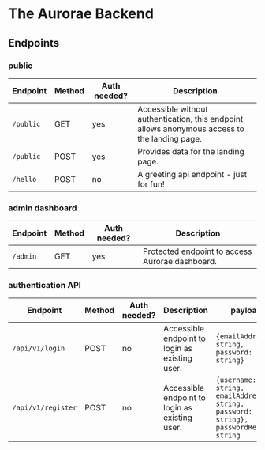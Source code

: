 # The Aurorae Backend

## Endpoints

### public

| Endpoint | Method | Auth needed? | Description |
| -------- | -------- | ------- | ------- |
| `/public` | GET | yes | Accessible without authentication, this endpoint allows anonymous access to the landing page. |
| `/public` | POST | yes | Provides data for the landing page. |
| `/hello` | POST | no | A greeting api endpoint - just for fun! |

### admin dashboard

| Endpoint | Method | Auth needed? | Description |
| -------- | -------- | ------- | ------- |
| `/admin` |  GET | yes | Protected endpoint to access Aurorae dashboard. |

### authentication API

| Endpoint | Method | Auth needed? | Description | payload |
| -------- | -------- | ------- | ------- | ------- |
| `/api/v1/login` |  POST | no | Accessible endpoint to login as existing user. | `{emailAddress: string, password: string}` |
| `/api/v1/register` |  POST | no | Accessible endpoint to login as existing user. | `{username: string, emailAddress: string, password: string}, passwordRepeat: string` |


